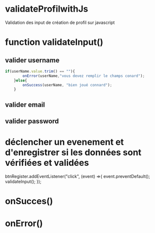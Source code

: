 # validateProfilwithJs
Validation des input de création de profil sur javascript

# function validateInput()
##  valider username
```js
if(userName.value.trim() == ""){
        onError(userName,"vous devez remplir le champs conard");
    }else{
        onSuccess(userName, "bien joué connard");
    }
  ```
 ## valider email 
 ## valider password
 
 # déclencher un evenement et d'enregistrer si les données sont vérifiées et validées
 btnRegister.addEventListener("click", (event) =>{
    event.preventDefault();
    validateInput();
});
 # onSucces()
 # onError()
